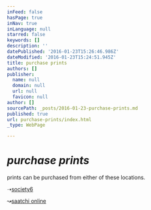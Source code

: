 ```yaml
---
inFeed: false
hasPage: true
inNav: true
inLanguage: null
starred: false
keywords: []
description: ''
datePublished: '2016-01-23T15:26:46.986Z'
dateModified: '2016-01-23T15:24:51.945Z'
title: purchase prints
authors: []
publisher:
  name: null
  domain: null
  url: null
  favicon: null
author: []
sourcePath: _posts/2016-01-23-purchase-prints.md
published: true
url: purchase-prints/index.html
_type: WebPage

---
```

# _purchase prints_

prints can be purchased from either of these locations. 

➝[society6][0]

↝[saatchi online][1]

[0]: http://society6.com/lookalittlecloser
[1]: http://www.saatchionline.com/kkullmer